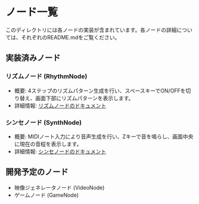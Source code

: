 # ノード一覧

このディレクトリには各ノードの実装が含まれています。各ノードの詳細については、それぞれのREADME.mdをご覧ください。

## 実装済みノード

### リズムノード (RhythmNode)
- 概要: 4ステップのリズムパターン生成を行い、スペースキーでON/OFFを切り替え、画面下部にリズムパターンを表示します。
- 詳細情報: [リズムノードのドキュメント](./_0001_rhythm/README.md)

### シンセノード (SynthNode)
- 概要: MIDIノート入力により音声生成を行い、Zキーで音を鳴らし、画面中央に現在の音程を表示します。
- 詳細情報: [シンセノードのドキュメント](./_0002_synth/README.md)

## 開発予定のノード

- 映像ジェネレータノード (VideoNode)
- ゲームノード (GameNode)
